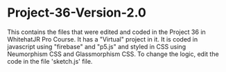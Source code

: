 # Project-36-Version-2.0
This contains the files that were edited and coded in the Project 36 in WhitehatJR Pro Course. It has a "Virtual" project in it. It is coded in javascript using "firebase" and "p5.js" and styled in CSS using Neumorphism CSS and Glassmorphism CSS. To change the logic, edit the code in the file 'sketch.js' file.
